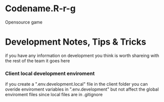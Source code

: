 # Codename.R-r-g

Opensource game

# Development Notes, Tips & Tricks

if you have any information on development you think is worth shareing with the rest of the team it goes here

### Client local development enviroment

if you create a ".env.development.local" file in the client folder you can overide enviroment variables in ".env.development"
but not affect the global enviroment files since local files are in .gitignore
